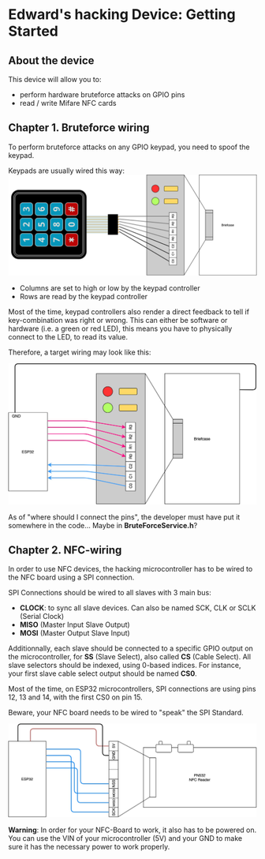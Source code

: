 # Edward's hacking Device: Getting Started

## About the device
This device will allow you to:
 - perform hardware bruteforce attacks on GPIO pins
 - read / write Mifare NFC cards

## Chapter 1. Bruteforce wiring
To perform bruteforce attacks on any GPIO keypad, you need to spoof the keypad.

Keypads are usually wired this way:  
![Keypad wiring](imgs/default-pinout.png)

 - Columns are set to high or low by the keypad controller
 - Rows are read by the keypad controller

Most of the time, keypad controllers also render a direct feedback to tell if key-combination was right or wrong.
This can either be software or hardware (i.e. a green or red LED), this means you have to physically connect to the LED, to read its value.

Therefore, a target wiring may look like this:

![Microcontroller wiring](imgs/pinout-chapter1.jpg)

As of "where should I connect the pins", the developer must have put it somewhere in the code... Maybe in **BruteForceService.h**?

## Chapter 2. NFC-wiring
In order to use NFC devices, the hacking microcontroller has to be wired to the NFC board using a SPI connection.

SPI Connections should be wired to all slaves with 3 main bus:
 - **CLOCK**: to sync all slave devices. Can also be named SCK, CLK or SCLK (Serial Clock)
 - **MISO** (Master Input Slave Output)
 - **MOSI** (Master Output Slave Input)

Additionnally, each slave should be connected to a specific GPIO output on the microcontroller, for **SS** (Slave Select), also called **CS** (Cable Select).
All slave selectors should be indexed, using 0-based indices. For instance, your first slave cable select output should be named **CS0**.

Most of the time, on ESP32 microcontrollers, SPI connections are using pins 12, 13 and 14, with the first CS0 on pin 15.

Beware, your NFC board needs to be wired to "speak" the SPI Standard.

![Microcontroller wiring](imgs/pinout-chapter2.jpg)

**Warning**: In order for your NFC-Board to work, it also has to be powered on. You can use the VIN of your microcontroller (5V) and your GND to make sure it has the necessary power to work properly.
